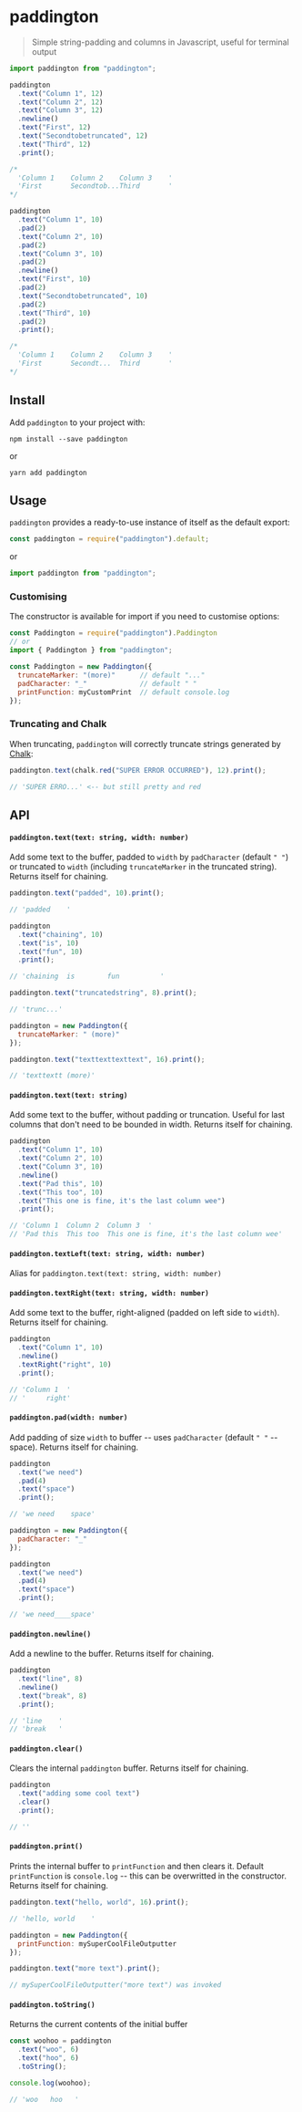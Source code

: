 # paddington

> Simple string-padding and columns in Javascript, useful for terminal output

```js
import paddington from "paddington";

paddington
  .text("Column 1", 12)
  .text("Column 2", 12)
  .text("Column 3", 12)
  .newline()
  .text("First", 12)
  .text("Secondtobetruncated", 12)
  .text("Third", 12)
  .print();

/*
  'Column 1    Column 2    Column 3    '
  'First       Secondtob...Third       '
*/

paddington
  .text("Column 1", 10)
  .pad(2)
  .text("Column 2", 10)
  .pad(2)
  .text("Column 3", 10)
  .pad(2)
  .newline()
  .text("First", 10)
  .pad(2)
  .text("Secondtobetruncated", 10)
  .pad(2)
  .text("Third", 10)
  .pad(2)
  .print();

/*
  'Column 1    Column 2    Column 3    '
  'First       Secondt...  Third       '
*/
```

## Install

Add `paddington` to your project with:

```
npm install --save paddington
```

or

```
yarn add paddington
```

## Usage

`paddington` provides a ready-to-use instance of itself as the default export:

```js
const paddington = require("paddington").default;
```

or

```js
import paddington from "paddington";
```

### Customising

The constructor is available for import if you need to customise options:

```js
const Paddington = require("paddington").Paddington
// or
import { Paddington } from "paddington";

const Paddington = new Paddington({
  truncateMarker: "(more)"      // default "..."
  padCharacter: "_"             // default " "
  printFunction: myCustomPrint  // default console.log
});
```

### Truncating and Chalk

When truncating, `paddington` will correctly truncate strings generated by [Chalk](https://www.npmjs.com/package/chalk):

```js
paddington.text(chalk.red("SUPER ERROR OCCURRED"), 12).print();

// 'SUPER ERRO...' <-- but still pretty and red
```

## API

#### `paddington.text(text: string, width: number)`

Add some text to the buffer, padded to `width` by `padCharacter` (default `" "`) or truncated to `width` (including `truncateMarker` in the truncated string). Returns itself for chaining.

```js
paddington.text("padded", 10).print();

// 'padded    '

paddington
  .text("chaining", 10)
  .text("is", 10)
  .text("fun", 10)
  .print();

// 'chaining  is        fun          '

paddington.text("truncatedstring", 8).print();

// 'trunc...'

paddington = new Paddington({
  truncateMarker: " (more)"
});

paddington.text("texttexttexttext", 16).print();

// 'texttextt (more)'
```

#### `paddington.text(text: string)`

Add some text to the buffer, without padding or truncation. Useful for last columns that don't need to be bounded in width. Returns itself for chaining.

```js
paddington
  .text("Column 1", 10)
  .text("Column 2", 10)
  .text("Column 3", 10)
  .newline()
  .text("Pad this", 10)
  .text("This too", 10)
  .text("This one is fine, it's the last column wee")
  .print();

// 'Column 1  Column 2  Column 3  '
// 'Pad this  This too  This one is fine, it's the last column wee'
```

#### `paddington.textLeft(text: string, width: number)`

Alias for `paddington.text(text: string, width: number)`

#### `paddington.textRight(text: string, width: number)`

Add some text to the buffer, right-aligned (padded on left side to `width`). Returns itself for chaining.

```js
paddington
  .text("Column 1", 10)
  .newline()
  .textRight("right", 10)
  .print();

// 'Column 1  '
// '     right'
```

#### `paddington.pad(width: number)`

Add padding of size `width` to buffer -- uses `padCharacter` (default `" "` -- space). Returns itself for chaining.

```js
paddington
  .text("we need")
  .pad(4)
  .text("space")
  .print();

// 'we need    space'

paddington = new Paddington({
  padCharacter: "_"
});

paddington
  .text("we need")
  .pad(4)
  .text("space")
  .print();

// 'we need____space'
```

#### `paddington.newline()`

Add a newline to the buffer. Returns itself for chaining.

```js
paddington
  .text("line", 8)
  .newline()
  .text("break", 8)
  .print();

// 'line    '
// 'break   '
```

#### `paddington.clear()`

Clears the internal `paddington` buffer. Returns itself for chaining.

```js
paddington
  .text("adding some cool text")
  .clear()
  .print();

// ''
```

#### `paddington.print()`

Prints the internal buffer to `printFunction` and then clears it. Default `printFunction` is `console.log` -- this can be overwritted in the constructor. Returns itself for chaining.

```js
paddington.text("hello, world", 16).print();

// 'hello, world    '

paddington = new Paddington({
  printFunction: mySuperCoolFileOutputter
});

paddington.text("more text").print();

// mySuperCoolFileOutputter("more text") was invoked
```

#### `paddington.toString()`

Returns the current contents of the initial buffer

```js
const woohoo = paddington
  .text("woo", 6)
  .text("hoo", 6)
  .toString();

console.log(woohoo);

// 'woo   hoo   '
```
